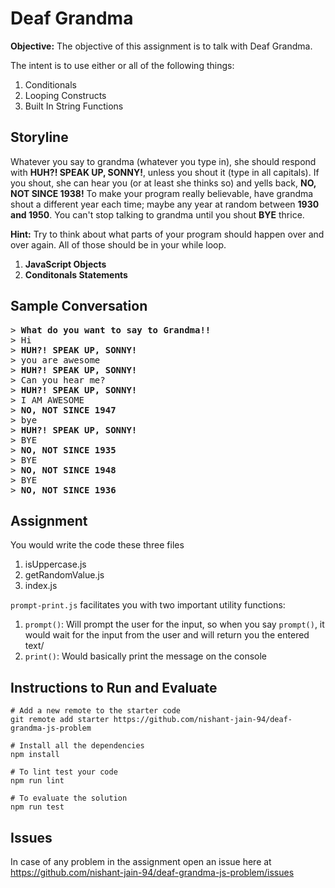 # Deaf Grandma

**Objective:** The objective of this assignment is to talk with Deaf Grandma.

The intent is to use either or all of the following things:

1. Conditionals
2. Looping Constructs
3. Built In String Functions

## Storyline

Whatever you say to grandma (whatever you type in), she should respond with  **HUH?!  SPEAK UP, SONNY!**, unless you shout it (type in all capitals). If you shout, she can hear you (or at least she thinks so) and yells back, **NO, NOT SINCE 1938!** To make your program really believable, have grandma shout a different year each time; maybe any year at random between **1930 and 1950**. You can't stop talking to grandma until you shout **BYE** thrice.

**Hint:** Try to think about what parts of your program should happen over and over again. All of those should be in your while loop.

1. **JavaScript Objects**
2. **Conditonals Statements**

## Sample Conversation

<pre>
> <b>What do you want to say to Grandma!!</b>
> Hi
> <b>HUH?! SPEAK UP, SONNY!</b>
> you are awesome
> <b>HUH?! SPEAK UP, SONNY!</b>
> Can you hear me?
> <b>HUH?! SPEAK UP, SONNY!</b>
> I AM AWESOME
> <b>NO, NOT SINCE 1947</b>
> bye
> <b>HUH?! SPEAK UP, SONNY!</b>
> BYE
> <b>NO, NOT SINCE 1935</b>
> BYE
> <b>NO, NOT SINCE 1948</b>
> BYE
> <b>NO, NOT SINCE 1936</b>
</pre>

## Assignment

You would write the code these three files
1. isUppercase.js
2. getRandomValue.js
3. index.js

`prompt-print.js` facilitates you with two important utility functions:

1. `prompt()`: Will prompt the user for the input, so when you say `prompt()`, it would wait for the input from the user and will return you the entered text/
2. `print()`: Would basically print the message on the console

## Instructions to Run and Evaluate

```
# Add a new remote to the starter code
git remote add starter https://github.com/nishant-jain-94/deaf-grandma-js-problem

# Install all the dependencies
npm install

# To lint test your code
npm run lint

# To evaluate the solution
npm run test
```

## Issues

In case of any problem in the assignment open an issue here at https://github.com/nishant-jain-94/deaf-grandma-js-problem/issues
